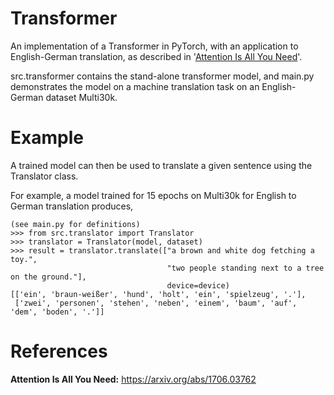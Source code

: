 # Transformer

An implementation of a Transformer in PyTorch, with an application to English-German translation, as described in '[Attention Is All You Need](https://arxiv.org/abs/1706.03762)'.

src.transformer contains the stand-alone transformer model, and main.py demonstrates the model on a machine translation task on an English-German dataset Multi30k.

# Example

A trained model can then be used to translate a given sentence using the Translator class.

For example, a model trained for 15 epochs on Multi30k for English to German translation produces,

```
(see main.py for definitions)
>>> from src.translator import Translator
>>> translator = Translator(model, dataset)
>>> result = translator.translate(["a brown and white dog fetching a toy.",
                                   "two people standing next to a tree on the ground."],
                                   device=device)
[['ein', 'braun-weißer', 'hund', 'holt', 'ein', 'spielzeug', '.'],
 ['zwei', 'personen', 'stehen', 'neben', 'einem', 'baum', 'auf', 'dem', 'boden', '.']]
```

# References

**Attention Is All You Need:** https://arxiv.org/abs/1706.03762
